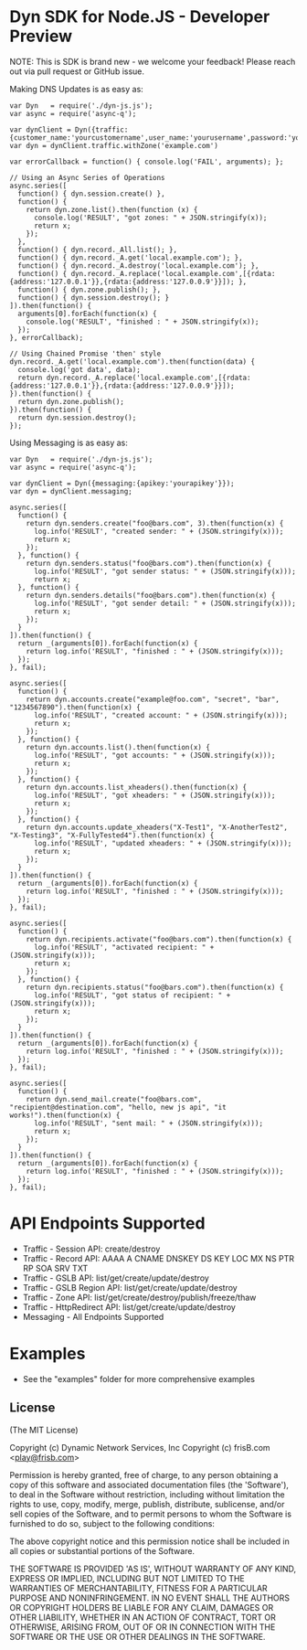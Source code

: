 # Dyn SDK for Node.JS - Developer Preview

NOTE: This is SDK is brand new - we welcome your feedback! Please
reach out via pull request or GitHub issue.

Making DNS Updates is as easy as:

    var Dyn   = require('./dyn-js.js');
    var async = require('async-q');

    var dynClient = Dyn({traffic:{customer_name:'yourcustomername',user_name:'yourusername',password:'yourpassword'}})
    var dyn = dynClient.traffic.withZone('example.com')

    var errorCallback = function() { console.log('FAIL', arguments); };

    // Using an Async Series of Operations
    async.series([
      function() { dyn.session.create() },
      function() {
        return dyn.zone.list().then(function (x) {
          console.log('RESULT', "got zones: " + JSON.stringify(x));
          return x;
        });
      },
      function() { dyn.record._All.list(); },
      function() { dyn.record._A.get('local.example.com'); },
      function() { dyn.record._A.destroy('local.example.com'); },
      function() { dyn.record._A.replace('local.example.com',[{rdata:{address:'127.0.0.1'}},{rdata:{address:'127.0.0.9'}}]); },
      function() { dyn.zone.publish(); },
      function() { dyn.session.destroy(); }
    ]).then(function() {
      arguments[0].forEach(function(x) {
        console.log('RESULT', "finished : " + JSON.stringify(x));
      });
    }, errorCallback);

    // Using Chained Promise 'then' style
    dyn.record._A.get('local.example.com').then(function(data) {
      console.log('got data', data);
      return dyn.record._A.replace('local.example.com',[{rdata:{address:'127.0.0.1'}},{rdata:{address:'127.0.0.9'}}]);
    }).then(function() {
      return dyn.zone.publish();
    }).then(function() {
      return dyn.session.destroy();
    });

Using Messaging is as easy as:

    var Dyn   = require('./dyn-js.js');
    var async = require('async-q');

    var dynClient = Dyn({messaging:{apikey:'yourapikey'}});
    var dyn = dynClient.messaging;

    async.series([
      function() {
        return dyn.senders.create("foo@bars.com", 3).then(function(x) {
          log.info('RESULT', "created sender: " + (JSON.stringify(x)));
          return x;
        });
      }, function() {
        return dyn.senders.status("foo@bars.com").then(function(x) {
          log.info('RESULT', "got sender status: " + (JSON.stringify(x)));
          return x;
      }, function() {
        return dyn.senders.details("foo@bars.com").then(function(x) {
          log.info('RESULT', "got sender detail: " + (JSON.stringify(x)));
          return x;
        });
      }
    ]).then(function() {
      return _(arguments[0]).forEach(function(x) {
        return log.info('RESULT', "finished : " + (JSON.stringify(x)));
      });
    }, fail);
    
    async.series([
      function() {
        return dyn.accounts.create("example@foo.com", "secret", "bar", "1234567890").then(function(x) {
          log.info('RESULT', "created account: " + (JSON.stringify(x)));
          return x;
        });
      }, function() {
        return dyn.accounts.list().then(function(x) {
          log.info('RESULT', "got accounts: " + (JSON.stringify(x)));
          return x;
        });
      }, function() {
        return dyn.accounts.list_xheaders().then(function(x) {
          log.info('RESULT', "got xheaders: " + (JSON.stringify(x)));
          return x;
        });
      }, function() {
        return dyn.accounts.update_xheaders("X-Test1", "X-AnotherTest2", "X-Testing3", "X-FullyTested4").then(function(x) {
          log.info('RESULT', "updated xheaders: " + (JSON.stringify(x)));
          return x;
        });
      }
    ]).then(function() {
      return _(arguments[0]).forEach(function(x) {
        return log.info('RESULT', "finished : " + (JSON.stringify(x)));
      });
    }, fail);
    
    async.series([
      function() {
        return dyn.recipients.activate("foo@bars.com").then(function(x) {
          log.info('RESULT', "activated recipient: " + (JSON.stringify(x)));
          return x;
        });
      }, function() {
        return dyn.recipients.status("foo@bars.com").then(function(x) {
          log.info('RESULT', "got status of recipient: " + (JSON.stringify(x)));
          return x;
        });
      }
    ]).then(function() {
      return _(arguments[0]).forEach(function(x) {
        return log.info('RESULT', "finished : " + (JSON.stringify(x)));
      });
    }, fail);
    
    async.series([
      function() {
        return dyn.send_mail.create("foo@bars.com", "recipient@destination.com", "hello, new js api", "it works!").then(function(x) {
          log.info('RESULT', "sent mail: " + (JSON.stringify(x)));
          return x;
        });
      }
    ]).then(function() {
      return _(arguments[0]).forEach(function(x) {
        return log.info('RESULT', "finished : " + (JSON.stringify(x)));
      });
    }, fail);

# API Endpoints Supported

* Traffic - Session API: create/destroy
* Traffic - Record API: AAAA A CNAME DNSKEY DS KEY LOC MX NS PTR RP SOA SRV TXT
* Traffic - GSLB API: list/get/create/update/destroy
* Traffic - GSLB Region API: list/get/create/update/destroy
* Traffic - Zone API: list/get/create/destroy/publish/freeze/thaw
* Traffic - HttpRedirect API: list/get/create/update/destroy
* Messaging - All Endpoints Supported

# Examples

* See the "examples" folder for more comprehensive examples

## License

(The MIT License)

Copyright (c) Dynamic Network Services, Inc
Copyright (c) frisB.com &lt;play@frisb.com&gt;

Permission is hereby granted, free of charge, to any person obtaining
a copy of this software and associated documentation files (the
'Software'), to deal in the Software without restriction, including
without limitation the rights to use, copy, modify, merge, publish,
distribute, sublicense, and/or sell copies of the Software, and to
permit persons to whom the Software is furnished to do so, subject to
the following conditions:

The above copyright notice and this permission notice shall be
included in all copies or substantial portions of the Software.

THE SOFTWARE IS PROVIDED 'AS IS', WITHOUT WARRANTY OF ANY KIND,
EXPRESS OR IMPLIED, INCLUDING BUT NOT LIMITED TO THE WARRANTIES OF
MERCHANTABILITY, FITNESS FOR A PARTICULAR PURPOSE AND NONINFRINGEMENT.
IN NO EVENT SHALL THE AUTHORS OR COPYRIGHT HOLDERS BE LIABLE FOR ANY
CLAIM, DAMAGES OR OTHER LIABILITY, WHETHER IN AN ACTION OF CONTRACT,
TORT OR OTHERWISE, ARISING FROM, OUT OF OR IN CONNECTION WITH THE
SOFTWARE OR THE USE OR OTHER DEALINGS IN THE SOFTWARE.
